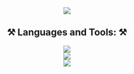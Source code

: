 <div align="center">
<img src="https://assets.hongkiat.com/uploads/programming-jokes/joke-coffee-code.jpg" />
</div>

<h2 align="center">⚒️ Languages and Tools: ⚒️</h2>
<div align="center">
    <img src="https://skillicons.dev/icons?i=js,ts,react,nodejs,nestjs" /><br>
    <img src="https://skillicons.dev/icons?i=html,css,sass,nextjs" /><br>
  <img src="https://skillicons.dev/icons?i=mongodb,mysql,linux,git" /><br>
</div>
